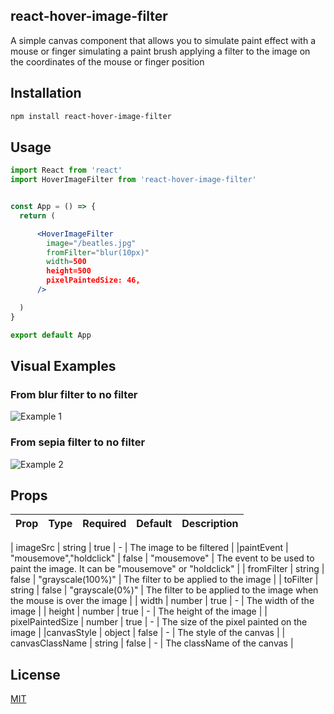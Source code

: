 ## react-hover-image-filter

A simple canvas component that allows you to simulate paint effect with a mouse or finger simulating a paint brush applying a filter to the image on the coordinates of the mouse or finger position

## Installation

```bash
npm install react-hover-image-filter
```

## Usage

```jsx
import React from 'react'
import HoverImageFilter from 'react-hover-image-filter'


const App = () => {
  return (

      <HoverImageFilter
        image="/beatles.jpg"
        fromFilter="blur(10px)"
        width=500
        height=500
        pixelPaintedSize: 46,
      />

  )
}

export default App
```

## Visual Examples

### From blur filter to no filter

![Example 1](https://github.com/Pepito27/react-hover-image-filter/blob/main/gif%20blur.gif?raw=true)

### From sepia filter to no filter

![Example 2](https://github.com/Pepito27/react-hover-image-filter/blob/main/gif%20sepia.gif?raw=true)

## Props

| Prop | Type | Required | Default | Description |
| ---- | ---- | -------- | ------- | ----------- |

| imageSrc | string | true | - | The image to be filtered |
|paintEvent | "mousemove","holdclick" | false | "mousemove" | The event to be used to paint the image. It can be "mousemove" or "holdclick" |
| fromFilter | string | false | "grayscale(100%)" | The filter to be applied to the image |
| toFilter | string | false | "grayscale(0%)" | The filter to be applied to the image when the mouse is over the image |
| width | number | true | - | The width of the image |
| height | number | true | - | The height of the image |
| pixelPaintedSize | number | true | - | The size of the pixel painted on the image |
|canvasStyle | object | false | - | The style of the canvas |
| canvasClassName | string | false | - | The className of the canvas |

## License

[MIT](https://choosealicense.com/licenses/mit/)
